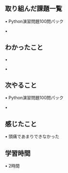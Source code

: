 ## 取り組んだ課題一覧
• Python演習問題100問パック

• 

## わかったこと
• 

• 

## 次やること
•  Python演習問題100問パック

• 

## 感じたこと
• 頭痛であまりできなかった

## 学習時間
• 2時間
